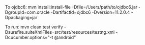 To ojdbc6:  mvn install:install-file -Dfile=/Users/path/to/ojdbc6.jar -DgroupId=com.oracle -DartifactId=ojdbc6 -Dversion=11.2.0.4 -Dpackaging=jar

To run: mvn clean test verify -Dsurefire.suiteXmlFiles=src/test/resources/testng.xml -Dcucumber.options="-t @android"